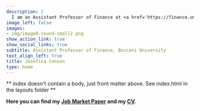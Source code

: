 ```yaml
---
description: |
  I am an Assistant Professor of Finance at <a href='https://finance.unibocconi.eu/people/josefina-cenzon' target="_blank" rel="noopener noreferrer">Bocconi University</a>, an <a href='https://igier.unibocconi.eu/people/affiliates-fellows' target="_blank" rel="noopener noreferrer">IGIER Affiliate</a> and a <a href='https://www.unicreditgroup.eu/en/microsites/unicreditfoundation/about-us.html' target="_blank" rel="noopener noreferrer">UniCredit Foundation Fellow</a>. <br><br> I obtained my PhD in Economics from Universitat Pompeu Fabra in June 2024. <br><br> Here you can find my <a href='/research/'>research</a> and my <a href="/cv/CV_Cenzon.pdf">CV</a>.  <br><br><br><b>Research interests:</b> Macroeconomics, Household Finance, and Behavioral Finance.<br><br>
image_left: false
images:
- img/image0-round-small2.png
show_action_link: true
show_social_links: true
subtitle: Assistant Professor of Finance, Bocconi University
text_align_left: true
title: Josefina Cenzon
type: home
---
```


** index doesn't contain a body, just front matter above.
See index.html in the layouts folder **

**Here you can find my <a href='/pdf/JMP_Cenzon.pdf'>Job Market Paper</a> and my <a href="/cv/cv_cenzon.pdf">CV</a>.<br>**



